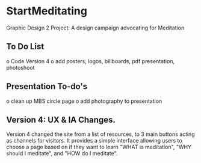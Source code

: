 # StartMeditating
Graphic Design 2 Project: A design campaign advocating for Meditation



## To Do List

o Code Version 4
o add posters, logos, billboards, pdf presentation, photoshoot





## Presentation To-do's

o clean up MBS circle page
o add photography to presentation




## Version 4: UX & IA Changes.
Version 4 changed the site from a list of resources, to 3 main buttons acting as channels for visitors.  It provides a simple interface allowing users to choose a page based on if they want to learn "WHAT is meditation", "WHY should I meditate", and "HOW do I meditate".


